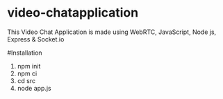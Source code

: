 # video-chatapplication
This Video Chat Application is made using WebRTC, JavaScript, Node js, Express & Socket.io

#Installation
1. npm init
2. npm ci
3. cd src
4. node app.js

